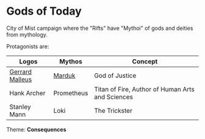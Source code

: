 # Gods of Today

City of Mist campaign where the "Rifts" have "Mythoi" of gods and deities from mythology.

Protagonists are:

|   Logos           |   Mythos      |   Concept
|-------------------|---------------|------------------
|   [Gerrard Malleus](docs/gerrard.html "Gerrard Malleus") |   [Marduk](docs/marduk.html "Marduk")      |   God of Justice
|   Hank Archer     |   Prometheus  |   Titan of Fire, Author of Human Arts and Sciences
|   Stanley Mann    |   Loki        |   The Trickster

Theme: **Consequences**
